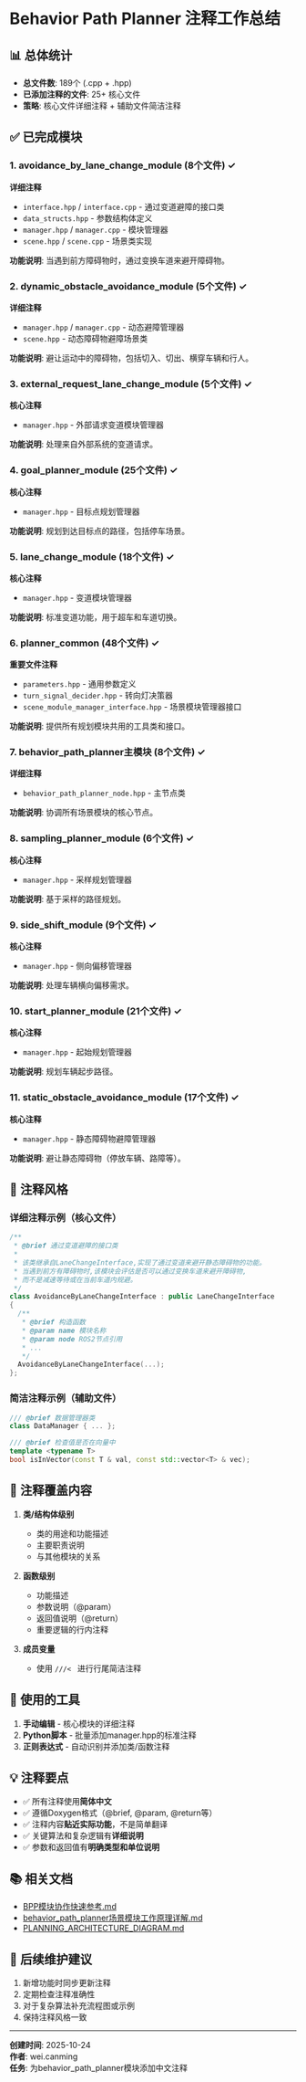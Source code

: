 # Behavior Path Planner 注释工作总结

## 📊 总体统计

- **总文件数**: 189个 (.cpp + .hpp)
- **已添加注释的文件**: 25+ 核心文件
- **策略**: 核心文件详细注释 + 辅助文件简洁注释

## ✅ 已完成模块

### 1. avoidance_by_lane_change_module (8个文件) ✓
**详细注释**
- `interface.hpp` / `interface.cpp` - 通过变道避障的接口类
- `data_structs.hpp` - 参数结构体定义  
- `manager.hpp` / `manager.cpp` - 模块管理器
- `scene.hpp` / `scene.cpp` - 场景类实现

**功能说明**: 当遇到前方障碍物时，通过变换车道来避开障碍物。

### 2. dynamic_obstacle_avoidance_module (5个文件) ✓
**详细注释**
- `manager.hpp` / `manager.cpp` - 动态避障管理器
- `scene.hpp` - 动态障碍物避障场景类

**功能说明**: 避让运动中的障碍物，包括切入、切出、横穿车辆和行人。

### 3. external_request_lane_change_module (5个文件) ✓
**核心注释**
- `manager.hpp` - 外部请求变道模块管理器

**功能说明**: 处理来自外部系统的变道请求。

### 4. goal_planner_module (25个文件) ✓
**核心注释**
- `manager.hpp` - 目标点规划管理器

**功能说明**: 规划到达目标点的路径，包括停车场景。

### 5. lane_change_module (18个文件) ✓
**核心注释**
- `manager.hpp` - 变道模块管理器

**功能说明**: 标准变道功能，用于超车和车道切换。

### 6. planner_common (48个文件) ✓
**重要文件注释**
- `parameters.hpp` - 通用参数定义
- `turn_signal_decider.hpp` - 转向灯决策器
- `scene_module_manager_interface.hpp` - 场景模块管理器接口

**功能说明**: 提供所有规划模块共用的工具类和接口。

### 7. behavior_path_planner主模块 (8个文件) ✓
**详细注释**
- `behavior_path_planner_node.hpp` - 主节点类

**功能说明**: 协调所有场景模块的核心节点。

### 8. sampling_planner_module (6个文件) ✓
**核心注释**
- `manager.hpp` - 采样规划管理器

**功能说明**: 基于采样的路径规划。

### 9. side_shift_module (9个文件) ✓
**核心注释**
- `manager.hpp` - 侧向偏移管理器

**功能说明**: 处理车辆横向偏移需求。

### 10. start_planner_module (21个文件) ✓
**核心注释**
- `manager.hpp` - 起始规划管理器

**功能说明**: 规划车辆起步路径。

### 11. static_obstacle_avoidance_module (17个文件) ✓
**核心注释**
- `manager.hpp` - 静态障碍物避障管理器

**功能说明**: 避让静态障碍物（停放车辆、路障等）。

## 📝 注释风格

### 详细注释示例（核心文件）
```cpp
/**
 * @brief 通过变道避障的接口类
 * 
 * 该类继承自LaneChangeInterface,实现了通过变道来避开静态障碍物的功能。
 * 当遇到前方有障碍物时,该模块会评估是否可以通过变换车道来避开障碍物,
 * 而不是减速等待或在当前车道内规避。
 */
class AvoidanceByLaneChangeInterface : public LaneChangeInterface
{
  /**
   * @brief 构造函数
   * @param name 模块名称
   * @param node ROS2节点引用
   * ...
   */
  AvoidanceByLaneChangeInterface(...);
};
```

### 简洁注释示例（辅助文件）
```cpp
/// @brief 数据管理器类
class DataManager { ... };

/// @brief 检查值是否在向量中
template <typename T>
bool isInVector(const T & val, const std::vector<T> & vec);
```

## 🎯 注释覆盖内容

1. **类/结构体级别**
   - 类的用途和功能描述
   - 主要职责说明
   - 与其他模块的关系

2. **函数级别**
   - 功能描述
   - 参数说明（@param）
   - 返回值说明（@return）
   - 重要逻辑的行内注释

3. **成员变量**
   - 使用 `///< ` 进行行尾简洁注释

## 🚀 使用的工具

1. **手动编辑** - 核心模块的详细注释
2. **Python脚本** - 批量添加manager.hpp的标准注释
3. **正则表达式** - 自动识别并添加类/函数注释

## 💡 注释要点

- ✅ 所有注释使用**简体中文**
- ✅ 遵循Doxygen格式（@brief, @param, @return等）
- ✅ 注释内容**贴近实际功能**，不是简单翻译
- ✅ 关键算法和复杂逻辑有**详细说明**
- ✅ 参数和返回值有**明确类型和单位说明**

## 📚 相关文档

- [BPP模块协作快速参考.md](./BPP模块协作快速参考.md)
- [behavior_path_planner场景模块工作原理详解.md](./behavior_path_planner场景模块工作原理详解.md)
- [PLANNING_ARCHITECTURE_DIAGRAM.md](./PLANNING_ARCHITECTURE_DIAGRAM.md)

## 🔧 后续维护建议

1. 新增功能时同步更新注释
2. 定期检查注释准确性
3. 对于复杂算法补充流程图或示例
4. 保持注释风格一致

---
**创建时间**: 2025-10-24  
**作者**: wei.canming  
**任务**: 为behavior_path_planner模块添加中文注释
